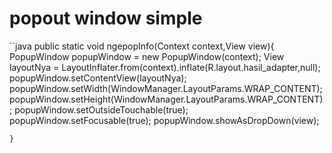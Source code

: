 # popout window simple

``java
public static void ngepopInfo(Context context,View view){
        PopupWindow popupWindow = new PopupWindow(context);
        View layoutNya = LayoutInflater.from(context).inflate(R.layout.hasil_adapter,null);
        popupWindow.setContentView(layoutNya);
        popupWindow.setWidth(WindowManager.LayoutParams.WRAP_CONTENT);
        popupWindow.setHeight(WindowManager.LayoutParams.WRAP_CONTENT);
        popupWindow.setOutsideTouchable(true);
        popupWindow.setFocusable(true);
        popupWindow.showAsDropDown(view);


    }
    
    
```

